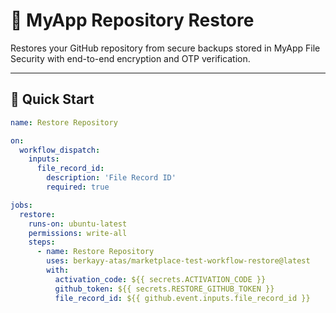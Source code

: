 # 🔄 MyApp Repository Restore

Restores your GitHub repository from secure backups stored in MyApp File Security with end-to-end encryption and OTP verification.

---

## 🚀 Quick Start

```yaml
name: Restore Repository

on:
  workflow_dispatch:
    inputs:
      file_record_id:
        description: 'File Record ID'
        required: true

jobs:
  restore:
    runs-on: ubuntu-latest
    permissions: write-all
    steps:
      - name: Restore Repository
        uses: berkayy-atas/marketplace-test-workflow-restore@latest
        with:
          activation_code: ${{ secrets.ACTIVATION_CODE }}
          github_token: ${{ secrets.RESTORE_GITHUB_TOKEN }}
          file_record_id: ${{ github.event.inputs.file_record_id }}

